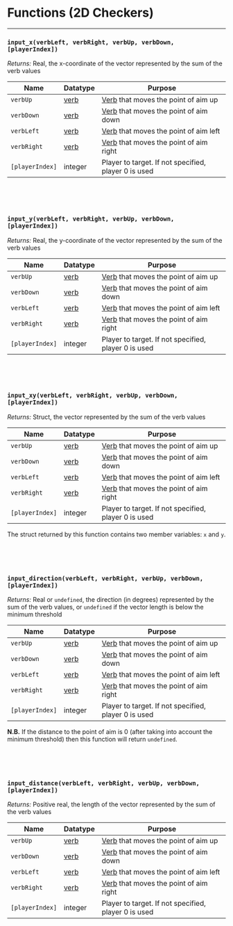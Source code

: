 # Functions (2D Checkers)

---

### `input_x(verbLeft, verbRight, verbUp, verbDown, [playerIndex])`

*Returns:* Real, the x-coordinate of the vector represented by the sum of the verb values

|Name            |Datatype                  |Purpose                                                     |
|----------------|--------------------------|------------------------------------------------------------|
|`verbUp`        |[verb](Alternate-Bindings)|[Verb](Alternate-Bindings) that moves the point of aim up   |
|`verbDown`      |[verb](Alternate-Bindings)|[Verb](Alternate-Bindings) that moves the point of aim down |
|`verbLeft`      |[verb](Alternate-Bindings)|[Verb](Alternate-Bindings) that moves the point of aim left |
|`verbRight`     |[verb](Alternate-Bindings)|[Verb](Alternate-Bindings) that moves the point of aim right|
|`[playerIndex]` |integer                   |Player to target. If not specified, player 0 is used        |

&nbsp;

&nbsp;

### `input_y(verbLeft, verbRight, verbUp, verbDown, [playerIndex])`

*Returns:* Real, the y-coordinate of the vector represented by the sum of the verb values

|Name            |Datatype                  |Purpose                                                     |
|----------------|--------------------------|------------------------------------------------------------|
|`verbUp`        |[verb](Alternate-Bindings)|[Verb](Alternate-Bindings) that moves the point of aim up   |
|`verbDown`      |[verb](Alternate-Bindings)|[Verb](Alternate-Bindings) that moves the point of aim down |
|`verbLeft`      |[verb](Alternate-Bindings)|[Verb](Alternate-Bindings) that moves the point of aim left |
|`verbRight`     |[verb](Alternate-Bindings)|[Verb](Alternate-Bindings) that moves the point of aim right|
|`[playerIndex]` |integer                   |Player to target. If not specified, player 0 is used        |

&nbsp;

&nbsp;

### `input_xy(verbLeft, verbRight, verbUp, verbDown, [playerIndex])`

*Returns:* Struct, the vector represented by the sum of the verb values

|Name            |Datatype                  |Purpose                                                     |
|----------------|--------------------------|------------------------------------------------------------|
|`verbUp`        |[verb](Alternate-Bindings)|[Verb](Alternate-Bindings) that moves the point of aim up   |
|`verbDown`      |[verb](Alternate-Bindings)|[Verb](Alternate-Bindings) that moves the point of aim down |
|`verbLeft`      |[verb](Alternate-Bindings)|[Verb](Alternate-Bindings) that moves the point of aim left |
|`verbRight`     |[verb](Alternate-Bindings)|[Verb](Alternate-Bindings) that moves the point of aim right|
|`[playerIndex]` |integer                   |Player to target. If not specified, player 0 is used        |

The struct returned by this function contains two member variables: `x` and `y`.

&nbsp;

&nbsp;

### `input_direction(verbLeft, verbRight, verbUp, verbDown, [playerIndex])`

*Returns:* Real or `undefined`, the direction (in degrees) represented by the sum of the verb values, or `undefined` if the vector length is below the minimum threshold

|Name            |Datatype                  |Purpose                                                     |
|----------------|--------------------------|------------------------------------------------------------|
|`verbUp`        |[verb](Alternate-Bindings)|[Verb](Alternate-Bindings) that moves the point of aim up   |
|`verbDown`      |[verb](Alternate-Bindings)|[Verb](Alternate-Bindings) that moves the point of aim down |
|`verbLeft`      |[verb](Alternate-Bindings)|[Verb](Alternate-Bindings) that moves the point of aim left |
|`verbRight`     |[verb](Alternate-Bindings)|[Verb](Alternate-Bindings) that moves the point of aim right|
|`[playerIndex]` |integer                   |Player to target. If not specified, player 0 is used        |

**N.B.** If the distance to the point of aim is 0 (after taking into account the minimum threshold) then this function will return `undefined`.

&nbsp;

&nbsp;

### `input_distance(verbLeft, verbRight, verbUp, verbDown, [playerIndex])`

*Returns:* Positive real, the length of the vector represented by the sum of the verb values

|Name            |Datatype                  |Purpose                                                     |
|----------------|--------------------------|------------------------------------------------------------|
|`verbUp`        |[verb](Alternate-Bindings)|[Verb](Alternate-Bindings) that moves the point of aim up   |
|`verbDown`      |[verb](Alternate-Bindings)|[Verb](Alternate-Bindings) that moves the point of aim down |
|`verbLeft`      |[verb](Alternate-Bindings)|[Verb](Alternate-Bindings) that moves the point of aim left |
|`verbRight`     |[verb](Alternate-Bindings)|[Verb](Alternate-Bindings) that moves the point of aim right|
|`[playerIndex]` |integer                   |Player to target. If not specified, player 0 is used        |
